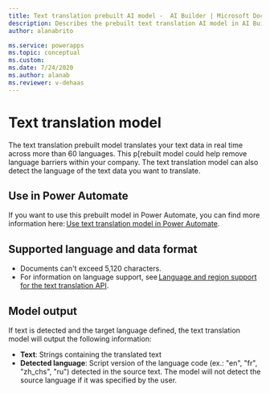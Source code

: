 ```yaml
---
title: Text translation prebuilt AI model -  AI Builder | Microsoft Docs
description: Describes the prebuilt text translation AI model in AI Builder.
author: alanabrito

ms.service: powerapps
ms.topic: conceptual
ms.custom: 
ms.date: 7/24/2020
ms.author: alanab
ms.reviewer: v-dehaas
---
```


# Text translation model

The text translation prebuilt model translates your text data in real time across more than 60 languages. This p[rebuilt model could help remove language barriers within your company. The text translation model can also detect the language of the text data you want to translate.

## Use in Power Automate

If you want to use this prebuilt model in Power Automate, you can find more information here: [Use text translation model in Power Automate](flow-text-translation.md).
  
## Supported language and data format

- Documents can't exceed 5,120 characters.
- For information on language support, see [Language and region support for the text translation API](/azure/cognitive-services/translator/language-support#translation).

## Model output

If text is detected and the target language defined, the text translation model will output the following information: 
- **Text**:  Strings containing the translated text
- **Detected language**: Script version of the language code (ex.: "en", "fr", "zh_chs", "ru") detected in the source text. The model will not detect the source language if it was specified by the user. 
